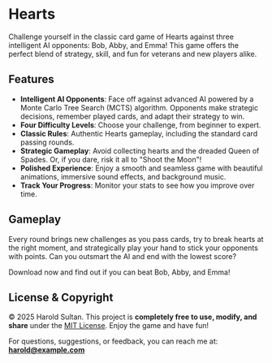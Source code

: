 # Hearts

Challenge yourself in the classic card game of Hearts against three intelligent AI opponents: Bob, Abby, and Emma! This game offers the perfect blend of strategy, skill, and fun for veterans and new players alike.

## Features

* **Intelligent AI Opponents**: Face off against advanced AI powered by a Monte Carlo Tree Search (MCTS) algorithm. Opponents make strategic decisions, remember played cards, and adapt their strategy to win.
* **Four Difficulty Levels**: Choose your challenge, from beginner to expert.
* **Classic Rules**: Authentic Hearts gameplay, including the standard card passing rounds.
* **Strategic Gameplay**: Avoid collecting hearts and the dreaded Queen of Spades. Or, if you dare, risk it all to "Shoot the Moon"!
* **Polished Experience**: Enjoy a smooth and seamless game with beautiful animations, immersive sound effects, and background music.
* **Track Your Progress**: Monitor your stats to see how you improve over time.

## Gameplay

Every round brings new challenges as you pass cards, try to break hearts at the right moment, and strategically play your hand to stick your opponents with points. Can you outsmart the AI and end with the lowest score?

Download now and find out if you can beat Bob, Abby, and Emma!



## License & Copyright

© 2025 Harold Sultan. This project is **completely free to use, modify, and share** under the [MIT License](https://opensource.org/licenses/MIT). Enjoy the game and have fun!

For questions, suggestions, or feedback, you can reach me at: **harold@example.com**
